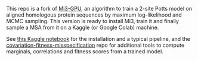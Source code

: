 This repo is a fork of [Mi3-GPU](https://github.com/ahaldane/Mi3-GPU/), an algorithm to train a 2-site Potts model on aligned homologous protein sequences by maximum log-likelihood and MCMC sampling. This version is ready to install Mi3, train it and finally sample a MSA from it on a Kaggle (or Google Colab) machine. 

See [this Kaggle notebook](https://www.kaggle.com/code/enricoparisini/mi3-training-and-generation) for the installation and a typical pipeline, and the [covariation-fitness-misspecification](https://github.com/enricoparisini/covariation-fitness-misspecification) repo for additional tools to compute marginals, correlations and fitness scores from a trained model.

